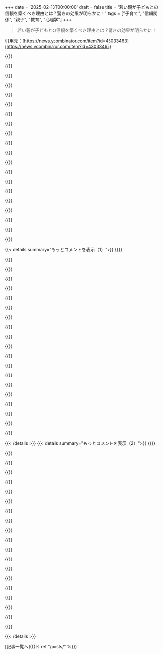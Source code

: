 +++
date = '2025-02-13T00:00:00'
draft = false
title = '若い親が子どもとの信頼を築くべき理由とは？驚きの効果が明らかに！'
tags = ["子育て", "信頼関係", "親子", "教育", "心理学"]
+++

> 若い親が子どもとの信頼を築くべき理由とは？驚きの効果が明らかに！

引用元：[https://news.ycombinator.com/item?id=43033463](https://news.ycombinator.com/item?id=43033463)

{{<matomeQuote body="日本の子供たちは食事やプレゼントを静かに待つように教えられてるっていうけど、実際はマシュマロテストに関しては日本の子供は成功することが多いんだ。ただしプレゼントを待つ試験は失敗するみたい。アメリカの子供たちはプレゼントのテストには通る傾向があるね。" userName="RheingoldRiver" createdAt="2025-02-13T07:44:53" color="#ff5733">}}

{{<matomeQuote body="保証された報酬（２つのマシュマロ）を待つのと、未知のものを待つのって全然違うよね。期待できる報酬に比べて未知のものを待つメリットが少ないから、そりゃ開けるのを我慢できない子供もいるよ。" userName="forgotoldacc" createdAt="2025-02-13T07:51:09" color="">}}

{{<matomeQuote body="マシュマロテストは本物の心理学者にはあまり関心を持たれてないことが多いけど、ポップカルチャーではメチャクチャ注目されてるよね。" userName="watwut" createdAt="2025-02-13T07:55:16" color="">}}

{{<matomeQuote body="原著論文が２０００回引用されてるってすごいね。それほど多く引用されてるのに、みんなが関心を持ってないなんてあり得ないじゃん。" userName="rahimnathwani" createdAt="2025-02-13T08:14:01" color="#ff5733">}}

{{<matomeQuote body="心理学者は意外と他の心理学者が何を重要視しているかに気づいてないことが多いと思うよ。フロイトの評価も十分に分かれてるし。" userName="DiscourseFan" createdAt="2025-02-13T08:19:47" color="">}}

{{<matomeQuote body="フロイトの支持者と批判者は、彼の理論の正しさで対立してるわけじゃなくて、彼の評価が過大評価されてるか過小評価されてるかで意見が分かれてるよね。" userName="dkarl" createdAt="2025-02-13T15:11:57" color="">}}

{{<matomeQuote body="Der_Einzigeが言ってるのは、今のフロイト的精神分析を実践してる人は少数派だから、フロイトを否定することが適切だってことだね。" userName="dkarl" createdAt="2025-02-13T17:00:13" color="">}}

{{<matomeQuote body="フロイトがまだ重要だと思ってる人たちは、心理分析家って呼ばれてるけど、ちゃんとした心理学とは分けて考えた方がいいよね。" userName="Der_Einzige" createdAt="2025-02-13T15:09:00" color="">}}

{{<matomeQuote body="ある評論を見つけた！フロイトが好きでないなら、彼をただの変人って言うだけじゃ物足りないよ。彼の話法は今でも役立ってるんだから。" userName="DiscourseFan" createdAt="2025-02-13T15:53:53" color="#785bff">}}

{{<matomeQuote body="フロイトの理論は時代遅れのものだし、科学的でないから大切にするべきじゃないけど、彼が成し遂げたことはある程度評価されるべきだよね。" userName="watwut" createdAt="2025-02-13T22:23:52" color="">}}

{{<matomeQuote body="フロイトは当時の状況が影響して結果を出してたって考えると、彼の方法は重要性があったと思う。ただし、今の基準では色々と古い部分があるのも事実だよね。" userName="rusk" createdAt="2025-02-14T16:50:11" color="">}}

{{<matomeQuote body="あなたがそんなに強く反応するのは、彼の話が神経に触れた証拠だね。無視できる話をする代わりに、みんなが彼のことを言うと怒るのはなんでだろう？" userName="DiscourseFan" createdAt="2025-02-13T19:33:34" color="">}}

{{<matomeQuote body="フロイトの話は馬鹿らしいからむかつく。もし他の分野で作られたらすぐに狂ってるってわかるのに、心理学者はなんで見えてないの？たとえば”トーストにバターの代わりに歯磨き粉を塗りたくない？”って言う心理医者みたいな。" userName="scotty79" createdAt="2025-02-14T09:26:45" color="">}}

{{<matomeQuote body="読んだことがあるんだけど、パキスタンの医者がいとこ同士の結婚について「大したことない」って言ってた。興味深いことに、その記事は今Googleでは見つけられないよ。" userName="wincy" createdAt="2025-02-13T16:56:25" color="">}}

{{<matomeQuote body="そうだよね。「気にしてる」ってのは「同意してる」ってわけじゃないから。" userName="redcobra762" createdAt="2025-02-13T17:10:46" color="">}}

{{<matomeQuote body="あなたが正しいと思う。これも再現できなかった研究の一つだね。" userName="christophilus" createdAt="2025-02-13T12:14:16" color="">}}

{{<matomeQuote body="あんまりかな。心理学は広範な分野で、教育の実践も多種多様。優れた心理学者もいるけど、流行の科学や疑似科学に流される訓練を受けた心理学者も多いよ。" userName="Aurornis" createdAt="2025-02-13T14:08:27" color="">}}

{{<matomeQuote body="みんなそれを気にしてるよ。心理学の分野において、これはとても重要なマイルストーンで、発達の指標として広く認識され、再現もされているからね。現代の心理学が異なるのは、結論や分析についてなんだ。" userName="rusk" createdAt="2025-02-13T09:40:08" color="">}}

{{<matomeQuote body="私の見解は、この有料記事に基づいている。科学では、研究の結論が時代遅れでも無効にはならないし、ジャーナリストがそう言ったからって無効にはならない。データは堅実で広く再現されている。全ての批判は分析と結論に関するもので、ジャーナリストはそれが否定されたとは言えない。Mischelの理論は今でも教えられていて、学生はそれを批判的に考えるよう教わっている。心理学は他の科学とは違っていて、確立された考えを疑うことが本質的だからだ。" userName="rusk" createdAt="2025-02-13T16:38:40" color="#ff5733">}}

{{<matomeQuote body="元の仮説を考案した人は君とは異なる意見を持ってる。データは堅実じゃなく、再現も広くはないし、特に、過大評価されているという点がある。元の仮説を考案した人もマシュマロテストはその特性の良い代理とは言えないとも言っている。" userName="watwut" createdAt="2025-02-13T22:26:20" color="">}}

{{< details summary="もっとコメントを表示（1）">}}
{{<matomeQuote body="画期的な研究は、その後どれだけ時間が経っても画期的なものさ。もちろん、後に取って代わられた部分もあるけど、それがこの分野の活力を示しているんだよ。" userName="rusk" createdAt="2025-02-13T22:51:27" color="">}}

{{<matomeQuote body="もう一つ気づいたのは、模範となることがどれほど重要かってこと。娘は私の行動を全部見てる。私が待てと言ってからたった数秒後に忍耐を失ったら、それが何を意味するか？<br>3人の子供の父親として、これは100％正しいと確信してる。これを理解すると、人生が一変する。自分が見本となる存在がいることがわかるからね。だから、君がどんな例を示すかは君次第なんだ。突然、「見たい変化になれ」という意味がまったく新しくなる！" userName="TheAlchemist" createdAt="2025-02-13T12:04:15" color="#38d3d3">}}

{{<matomeQuote body="これは100％真実だよ。悲しいことに、幼い子供が自分が気に入らないことをしたときに、その理由を訊ねると、自分がやったことを指さすことがあるからね。" userName="nemo44x" createdAt="2025-02-13T12:28:20" color="#38d3d3">}}

{{<matomeQuote body="人は経験によって世界を知る。幼児や幼い子供の世界は非常に狭い（主に家の中）。その世界が彼らの期待する現実になるんだ。" userName="dtgriscom" createdAt="2025-02-13T12:23:53" color="">}}

{{<matomeQuote body="小さい子供についてはそうかもしれないけど、大人になるまで100％影響するとは思わない。両親がやったことの中で、私が受け継がなかったこともたくさんあるから。" userName="tayo42" createdAt="2025-02-13T15:18:53" color="">}}

{{<matomeQuote body="自分の人生の映画の中で、いつの間にか助演の役割を担っていることに気づく瞬間がある。" userName="rusk" createdAt="2025-02-14T16:56:12" color="">}}

{{<matomeQuote body="私の母は興味深い理論を持っている：親は子どもの6〜7歳の間、傍にいて全ての時間を捧げる必要がある。母はそうしてくれた。父は家族を養ってくれた。母の目標は私が好奇心を持ち続けること。4歳で読み書きを教えてくれたり、ピアノのレッスンに登録してくれたり、異文化に興味を持つようにしてくれた。今はうまくいっているのは、母のおかげだ。私の叔父一家は全く反対で、子供たちは放置されていて、笑った時におもちゃを与えるだけ。これでは子供たちが育つはずがない。" userName="axegon_" createdAt="2025-02-13T09:01:39" color="#785bff">}}

{{<matomeQuote body="最後にこの子たちを見たのは10歳の時で、フォークやナイフの使い方がまったく分かってなかったよ。自分たちみたいな大人に感謝だね。発想が自由になるけど、助けを求めるのが難しいってのもある。" userName="lazystar" createdAt="2025-02-13T13:32:50" color="">}}

{{<matomeQuote body="あなたの意見はAttachment Theoryの完璧な例だね。" userName="robbomacrae" createdAt="2025-02-13T14:13:19" color="#ff33a1">}}

{{<matomeQuote body="この理論に肩入れするつもりはないけど、愛情深く信頼できる関係を持つことが、後々他の人を信じたり助けを求めたりすることにつながるんだ。" userName="robbomacrae" createdAt="2025-02-13T15:51:44" color="">}}

{{<matomeQuote body="＞愛情深く信頼できる関係を持つことが<br>それがない環境で育った人は、周りの人々がどれだけスムーズに大人になっているかを見てしまうよ。交友の恐怖を克服するのが大変な時があるからね。あなたの懐疑心は理解できるけど、これが恵まれたことだとは限らないし、欠如することの影響を考えるべきだと思う。" userName="lcnPylGDnU4H9OF" createdAt="2025-02-13T18:59:00" color="#45d325">}}

{{<matomeQuote body="私自身の経験だけど、親との愛情深く信頼できる関係があったんだ。信頼しないことを教えたのは仲間たちかも。" userName="flyinghamster" createdAt="2025-02-13T19:32:03" color="">}}

{{<matomeQuote body="＞助けを求めるのが難しいって<br>Pete Walkerの書いたものを読むのを勧めるよ。" userName="lcnPylGDnU4H9OF" createdAt="2025-02-13T13:47:50" color="">}}

{{<matomeQuote body="あなたの母親は素晴らしい仕事をしたね。それが投稿の要点だと思う。子どもとの絆や信頼を築くことが必要だよ。自分も三人の父親だけど、特に小さい子にはもっと注意を払うようにしてるんだ。" userName="desunit" createdAt="2025-02-13T10:03:47" color="#38d3d3">}}

{{<matomeQuote body="“7歳になるまでに子どもを育てたら、成年を見せてやる”" userName="Aeglaecia" createdAt="2025-02-13T22:04:39" color="">}}

{{<matomeQuote body="”Your father is a parent and didnt parent 6 years by your side.”って言えるかな？母親はどうしてそういう支援をしなかったの？父親が母親に代わってその役割を果たすことができるなら、先生もできるんじゃない？子供には自分の内面的なモチベーションや創造性を発見するための自由と独立が必要じゃない？" userName="lupire" createdAt="2025-02-13T13:04:44" color="">}}

{{<matomeQuote body="”Your father is a parent and didnt parent 6 years by your side.”ってのは言い過ぎじゃない？妻は子育てしてて、俺は家族のために働いてるんだ。母親がその役割を果たすために代わってるっては思わないよ。子供には自由と独立が必要だと思うけど、きちんとした自由の中で扱うことが重要なんじゃないかな。" userName="arkey" createdAt="2025-02-13T14:59:37" color="">}}

{{<matomeQuote body="親がどんな役割を果たしていたかを理解するのは大人になってからだよ。親たちは異なる役割があって、教育者の子供への接し方とは違うんだ。俺が自分の道を歩んだのも、親がアーティストでも関係なかったし、親の影響を受けなかったんだ。" userName="axegon_" createdAt="2025-02-13T16:09:23" color="">}}

{{<matomeQuote body="”Why didn't your mother step up to support that?”って言うけど、母親が教育水準が足りなくて一生懸命やってた可能性もあるから、簡単に判断するのは良くないよ。" userName="noisy_boy" createdAt="2025-02-13T13:34:14" color="">}}

{{<matomeQuote body="子供を批判してるんじゃなくて、実験の結論を批判してるんだ。子供が勝手に選んでるっていうのは重要な点で、子供の環境や心理的要因も絡んでると思うんだよね。" userName="latexr" createdAt="2025-02-13T14:09:34" color="">}}


{{< /details >}}
{{< details summary="もっとコメントを表示（2）">}}
{{<matomeQuote body="”kids with trust issues would tend to do worse”ってことだけど、実際、家では待った方がうまくいくことも多いんだ。信用できないからこそ、目の前の一つを選んじゃう。これは上流中産階級の価値観に偏ってると思う。" userName="silvestrov" createdAt="2025-02-13T10:50:10" color="">}}

{{<matomeQuote body="”trust issues”って言葉、子供に問題があるみたいだけど、実際は大人が約束を守らないことを知ってるだけかも。" userName="krisoft" createdAt="2025-02-13T12:03:08" color="">}}

{{<matomeQuote body="兄弟がいる子供はリスクとリワードの計算がめちゃくちゃ上手いよね。自分の兄のプリンを食べるリスクを考えたら、やっぱ食べちゃうって選択肢が出てくるってわけさ。" userName="makeitdouble" createdAt="2025-02-13T08:51:58" color="">}}

{{<matomeQuote body="妹と一緒にブラウニーを分けるとき、母さんが片方を切ってもう一方が選ぶってルールをよくやったんだけど、どの半分がいいかを選ぶのは結構真剣な判断だった。" userName="itronitron" createdAt="2025-02-13T11:53:10" color="#ff5733">}}

{{<matomeQuote body="”エグゼクティブ機能”をまるで液体のように語るのはおかしいよね。子供たちは自分の状況に応じて適応するから、将来に不安があれば、今のリワードを選ぶのは当然だよ。" userName="vintermann" createdAt="2025-02-13T10:42:56" color="#38d3d3">}}

{{<matomeQuote body="確かに、エグゼクティブ機能の障害を持つ人は、自分のリソースが限られているっていうメタファーを使うことが多いよ。" userName="autoexec" createdAt="2025-02-13T17:10:42" color="">}}

{{<matomeQuote body="ADHDがある私からすると、やるべきことをまるで大きなハスキー犬を引きずりながらやってるイメージが一番しっくりくる。" userName="crooked-v" createdAt="2025-02-13T19:08:56" color="#ff5c5c">}}

{{<matomeQuote body="貧乏な家庭だと、目の前のマシュマロを取るのが最善の選択ってこともあるし、それは単に環境に適応した結果なのかも。" userName="zmgsabst" createdAt="2025-02-13T08:36:35" color="">}}

{{<matomeQuote body="結局、報酬を待てるかどうかは育った環境次第だし、親がその遅延を育む影響は大きい。" userName="motorest" createdAt="2025-02-13T08:49:41" color="#785bff">}}

{{<matomeQuote body="貧しい家庭の子供は行動や発達に問題を抱えがちだし、マシュマロテストだけで判断するのはしんどいよ。" userName="autoexec" createdAt="2025-02-13T08:52:19" color="">}}

{{<matomeQuote body="貧乏じゃない家庭でも、兄弟がいるとか、犬がいたり、保育園でお菓子を取られたりって状況だと遅れた報酬に影響がある。" userName="bell-cot" createdAt="2025-02-13T10:02:00" color="">}}

{{<matomeQuote body="マシュマロテストは問題を示すかもしれないけど、単独で判断するのは無理がある。" userName="autoexec" createdAt="2025-02-13T08:47:47" color="">}}

{{<matomeQuote body="周りの子供たちはマシュマロの将来の金利を計算してるみたい。" userName="saagarjha" createdAt="2025-02-13T08:40:41" color="">}}

{{<matomeQuote body="テストの批判の一つは、失敗する子は親が約束を守らないことが多いってこと。一方で待つ意味がないってことだね。" userName="tonyedgecombe" createdAt="2025-02-13T09:37:23" color="">}}

{{<matomeQuote body="過去のリターンが未来を約束するわけじゃないよ。マシュマロテストは自己制御を測るだけじゃなく、むしろ信頼を測るかもしれない。" userName="rightbyte" createdAt="2025-02-13T10:25:01" color="#785bff">}}

{{<matomeQuote body="これって、実際のマシュマロと夢のマシュマロのどっちが好きかのテストかも。" userName="swayvil" createdAt="2025-02-13T16:04:10" color="">}}

{{<matomeQuote body="マシュマロテストは社会心理学のジョークみたいなもん。大人になってどうなるかはあまり予測できないよ。" userName="MrBuddyCasino" createdAt="2025-02-13T09:29:02" color="">}}

{{<matomeQuote body="社会心理学者を悪く言わないで、ポップカルチャーが彼らの研究を簡略化しているだけだから。" userName="watwut" createdAt="2025-02-13T13:24:48" color="">}}

{{<matomeQuote body="手元のマシュマロの価値は減っていく。0から1は大きいけど、1から2は小さいからね。" userName="IncreasePosts" createdAt="2025-02-13T08:06:13" color="">}}

{{<matomeQuote body="＞時間の価値のマシュマロ<br>いい表現だね！面白い考え方だ。" userName="aqueueaqueue" createdAt="2025-02-13T12:41:40" color="#38d3d3">}}


{{< /details >}}


[記事一覧へ]({{% ref "/posts/" %}})
